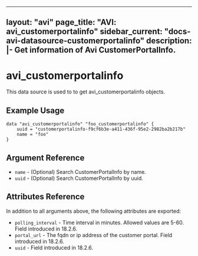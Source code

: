 <!--
    Copyright 2021 VMware, Inc.
    SPDX-License-Identifier: Mozilla Public License 2.0
-->
---
layout: "avi"
page_title: "AVI: avi_customerportalinfo"
sidebar_current: "docs-avi-datasource-customerportalinfo"
description: |-
  Get information of Avi CustomerPortalInfo.
---

# avi_customerportalinfo

This data source is used to to get avi_customerportalinfo objects.

## Example Usage

```hcl
data "avi_customerportalinfo" "foo_customerportalinfo" {
    uuid = "customerportalinfo-f9cf6b3e-a411-436f-95e2-2982ba2b217b"
    name = "foo"
}
```

## Argument Reference

* `name` - (Optional) Search CustomerPortalInfo by name.
* `uuid` - (Optional) Search CustomerPortalInfo by uuid.

## Attributes Reference

In addition to all arguments above, the following attributes are exported:

* `polling_interval` - Time interval in minutes. Allowed values are 5-60. Field introduced in 18.2.6.
* `portal_url` - The fqdn or ip address of the customer portal. Field introduced in 18.2.6.
* `uuid` - Field introduced in 18.2.6.

